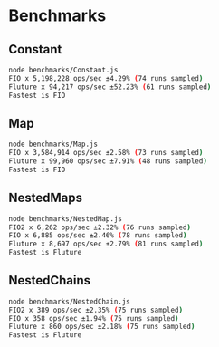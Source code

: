 # Benchmarks

## Constant

```bash
node benchmarks/Constant.js
FIO x 5,198,228 ops/sec ±4.29% (74 runs sampled)
Fluture x 94,217 ops/sec ±52.23% (61 runs sampled)
Fastest is FIO
```

## Map

```bash
node benchmarks/Map.js
FIO x 3,584,914 ops/sec ±2.58% (73 runs sampled)
Fluture x 99,960 ops/sec ±7.91% (48 runs sampled)
Fastest is FIO
```

## NestedMaps

```bash
node benchmarks/NestedMap.js
FIO2 x 6,262 ops/sec ±2.32% (76 runs sampled)
FIO x 6,885 ops/sec ±2.46% (78 runs sampled)
Fluture x 8,697 ops/sec ±2.79% (81 runs sampled)
Fastest is Fluture
```

## NestedChains

```bash
node benchmarks/NestedChain.js
FIO2 x 389 ops/sec ±2.35% (75 runs sampled)
FIO x 358 ops/sec ±1.94% (75 runs sampled)
Fluture x 860 ops/sec ±2.18% (75 runs sampled)
Fastest is Fluture
```